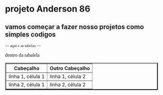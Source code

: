# projeto Anderson 86
## vamos começar a fazer nosso projetos como simples codigos
<p>
<font size="2" face="Verdana">
--- aqui e as tabelas ---
</font>
</p>
<p>
<font size="3" face="Times">
dentro da tabalela 
</font>
</p>
<table border="3">
<tr>
<th>Cabeçalho</th>
<th>Outro Cabeçalho</th>
</tr>
<tr>
<td>linha 1, célula 1</td>
<td>linha 1, célula 2</td>
</tr>
<tr>
<td>linha 2, célula 1</td>
<td>linha 2, célula 2</td>
</tr>
</table>
